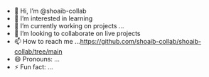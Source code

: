 - 👋 Hi, I’m @shoaib-collab
- 👀 I’m interested in learning 
- 🌱 I’m currently working on projects ...
- 💞️ I’m looking to collaborate on live projects
- 📫 How to reach me ...https://github.com/shoaib-collab/shoaib-collab/tree/main
- 😄 Pronouns: ...
- ⚡ Fun fact: ...

<!---
shoaib-collab/shoaib-collab is a ✨ special ✨ repository because its `README.md` (this file) appears on your GitHub profile.
You can click the Preview link to take a look at your changes.
--->
